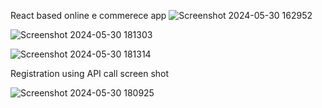 React based online e commerece app
![Screenshot 2024-05-30 162952](https://github.com/ridhi-rj/2100970100093/assets/121192490/911fec70-1098-43d5-be00-0501001a6727)

![Screenshot 2024-05-30 181303](https://github.com/ridhi-rj/2100970100093/assets/121192490/dddd003f-3c2b-4cc5-a294-18e9abbaa399)

![Screenshot 2024-05-30 181314](https://github.com/ridhi-rj/2100970100093/assets/121192490/4b6a5ece-fa1b-475b-8c05-ab5e6b77729a)

Registration using API call screen shot

![Screenshot 2024-05-30 180925](https://github.com/ridhi-rj/2100970100093/assets/121192490/45052111-91fd-4ace-ab4e-9021bc743fba)

